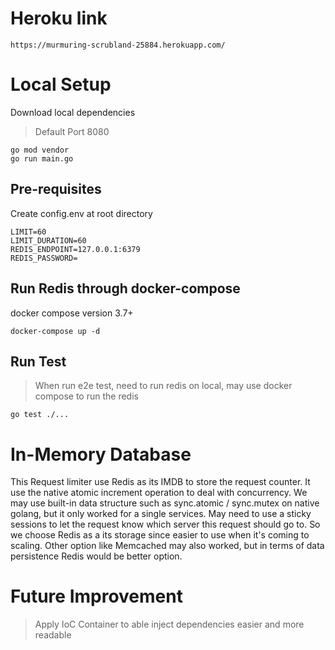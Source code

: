 # Heroku link
```
https://murmuring-scrubland-25884.herokuapp.com/
```

# Local Setup
Download local dependencies
> Default Port 8080
```
go mod vendor
go run main.go
```

## Pre-requisites
Create config.env at root directory
```
LIMIT=60
LIMIT_DURATION=60
REDIS_ENDPOINT=127.0.0.1:6379
REDIS_PASSWORD=
```

## Run Redis through docker-compose
docker compose version 3.7+
```
docker-compose up -d
```

## Run Test
> When run e2e test, need to run redis on local, may use docker compose to run the redis
```
go test ./...
```

# In-Memory Database
This Request limiter use Redis as its IMDB to store the request counter. It use the native atomic increment operation to deal with concurrency. We may use built-in data structure such as sync.atomic / sync.mutex on native golang, but it only worked for a single services. May need to use a sticky sessions to let the request know which server this request should go to. So we choose Redis as a its storage since easier to use when it's coming to scaling. Other option like Memcached may also worked, but in terms of data persistence Redis would be better option. 

# Future Improvement

> Apply IoC Container to able inject dependencies easier and more readable